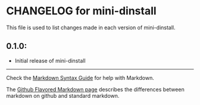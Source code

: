 # CHANGELOG for mini-dinstall

This file is used to list changes made in each version of mini-dinstall.

## 0.1.0:

* Initial release of mini-dinstall

- - -
Check the [Markdown Syntax Guide](http://daringfireball.net/projects/markdown/syntax) for help with Markdown.

The [Github Flavored Markdown page](http://github.github.com/github-flavored-markdown/) describes the differences between markdown on github and standard markdown.
